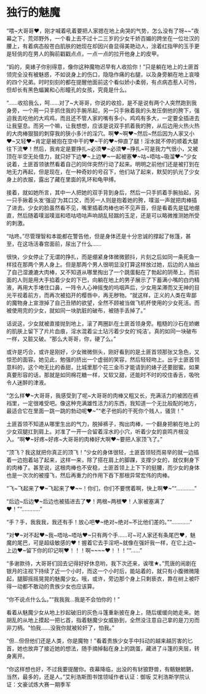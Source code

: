 # 独行的魅魔

“喂~大哥哥❤，刚才喊着吼着要把人家摁在地上肏哭的气势，怎么没有了呀~~”夜幕之下，荒郊野外，一个看上去不过十二三岁的少女千娇百媚的跨坐在一位壮汉的腰上，有着病态般苍白肌肤的她现在却因兴奋显得美艳动人，涂着红指甲的玉手更是轻佻的在男人的胸前戳戳点点，一点一点的拉开他身上的皮甲。

“妈的，臭婊子你别得意，像你这种魔物迟早有人收拾你！”只是躺在地上的土匪首领完全没有被魅惑，不如说身上的伤口，隐隐作痛的右腿，以及身旁躺在地上哀嚎的四个兄弟。时时刻刻的都在提醒他面前这个看似娇小柔弱，有点病态惹人可怜，但却长有黑色蝠翼和心形瞳孔的女孩，究竟是什么。

“……收拾我么，呵……对了~大哥哥，你说的收拾，是不是说有两个人突然跑到我身旁，一个用一只手抓住我的手腕吊起，另一只手揪着我的头发压倒他的胯下，强迫我去吃他的大鸡鸡，而且还不管人家的嘴有多小，鸡鸡有多大，一定要全插进去让我窒息。而另一个嘛，让我想想，应该是说双手抓着我的胯，从后边用火热火热的大肉棒狠狠的刺穿我的狭小多汁的淫穴。啊❤~啊❤~然后~然后因为人家又小❤~又轻❤~肯定是被抱在空中干的❤~干的❤~伸直了腿！淫水就不停的顺着大腿往下流❤！然后，我肯定是要挣扎~必须❤~必须❤~挣扎~可是我力气很小，又被顶在半空无处借力，就只好下边❤~上边❤~一起被塞❤~咕~唔咕~吸溜❤~”少女说着，土匪首领骇然看着自己的同伴突然行动了起来。明明之前他们还是被打到在地无力再起，但是现在，在一种奇妙的号召下，他们站了起来，默契的扒光了少女身上的衣服，露出了藏在里面的乳环和龟甲缚。

接着，就如她所言，其中一人把她的双手背到身后，然后一只手抓着手腕抬起，另一只手揪着头发‘强迫’为其口交，而另一人则是抱着她的胯，噗滋一声就把肉棒插了进去。少女的脸虽然看不见，嘴里插着肉棒也听不见声音，但是看着先是猛地绷直，然后随着噗滋噗滋和唔咕唔咕声响胡乱轻踹的玉足，还是可以略微推测她所受的刺激。

“咕咚。”尽管理智和本能都在警告他，但是身体还是十分忠诚的撑起了帐篷，甚至，在这场活春宫面前，尿出了什么……

很快，少女停止了无谓的挣扎，而是绷紧身体微微颤抖，片刻之后如同一条死鱼一样挂在那两个男人身上。但是那两个男人很明显没打算这样放过她，后边的人抽出了自己湿漉漉大肉棒，又不知道从哪里掏出了一个跳蛋黏在了勃起的阴蒂上。而前面的人则是用大手掐着少女的下巴，向躺在地上的男子展示了下蓄满小嘴的白灼精液，再用大手堵住口鼻，一阵令人心神摇曳的呜咽声后，少女用呆滞而又无神的目光平视着前方，而再次被掐开的樱唇中，再无秽物。“就这样，正义的人类在卑鄙的魔物身上宣泄掉了自己丑陋的欲望，全然不顾被当做飞机杯使用的少女死活。而被使用完的少女，就如同一块肮脏的破布，被随手丢掉了。”

话说这，少女就被直接抛到地上，滚了两圈趴在土匪首领身旁。粗糙的沙石在娇嫩的肌肤上留下了片片血痕，淫水混着尘土玷污着少女的‘纯洁’。真的如同一块破布一样，又脏又破。“那么大哥哥，你，硬了么。”

或许是巧合，或许是刚好，少女微微侧头，刚好看到的是土匪首领那张又急色，又惊恐的面容。她见此，勉强的挤出一个虚弱的笑容，然后轻轻吻上。出乎土匪首领意料的，这个吻无比的香甜，比城里那个花三金币才能请到的婊子还要甜蜜。如果真要形容的话，那就是如同棉花糖一样，又软又甜，还能时不时的咬住香舌，吸吮令人迷醉的津液。

“怎么样❤~大哥哥，我感受到了呢~大哥哥的肉棒又粗又长，充满活力的被困在裤裆里，一定很难受吧。像这种充满雄性活力的东西，我知道一个无比般配的地方，最适合它在里面一跳一跳的勃动呢❤~”“老子他妈的干死你个贱人，骚货！”

土匪首领不知道从哪里生出的气力，脱掉裤子，掏出肉棒，一个翻身把躺在地上的少女双腿扛到肩上。对准了一开一合留着淫水的小穴，听着少女的哀鸣齐根没入。“啊❤~好疼~好疼~大哥哥的肉棒好大啊❤~要把人家顶飞了。”

“顶飞？我这就把你真正的顶飞！”少女的身体很轻，土匪首领轻而易举的就一边插着一边抱着站了起来，这样一来，除了搭在肩上的脚踝，支撑少女的，就仅剩身下的肉棒了。甚至说，这根肉棒也不安稳，土匪首领上上下下的挺腰，而少女的身体也是一次次的被撞飞，然后再重力的作用下吞下那根异常宏伟的肉棒。

“飞~飞起来了❤~飞起来了❤~~！你们，你们不要愣着啊，快上啊❤~”“…………”

“后边~后边❤~后边也被插进去了❤！两根~两根❤！人家被塞满了❤！”“…………”

“手？手，我我我，我还有手！放心吧❤~绝对~绝对~不比他们差的。”“…………”

“对❤~对不起❤~我~唔咕~唔咕❤~只有两个手……可~可人家还有条尾巴❤，魅魔的尾巴，可是超级敏感的❤！握着它去手淫吧~就像在强奸我一样，在它上边~上边❤~留下你的印记啊❤！！！啊~~~~❤！！！”“……”

“多谢款待，大哥哥们回去记得好好休息哟，我下次还来，诶嘿★。”荒唐的闹剧在银月的注视下持续了近一个小时，而这一个小时后，能站着的，就只有小腹微微隆起，腿脚摇摇晃晃的魅魔少女。哦，或许，旁边那个身上只剩亵衣，靠在树上被吓得一动都不敢动的贵族少女也应该算。

“你不说点什么么。”“我我我…我是不会怕你的！”

看着从魅魔少女从地上抄起破旧的灰色斗篷重新披在身上，随后缓缓向她走来。她胡乱的从地上摸起一把匕首，指着魅魔少女威胁到，全然没注意自己拿的是刀刃而非刀柄。“怕我……没我你就被轮奸了，怕我。”

“但…但但他们还是人类，你是魔物！”看着贵族少女手中抖动的越来越厉害的匕首，她也放弃了接近她的想法，随手摘掉黏在身上的跳蛋，藏进了斗篷的夹层，转身离开。

“你这样想也好，不过我要提醒你。夜幕降临，出没的有豺狼野兽，有魑魅魍魉，当然，最多的，还是人。”艾利浩斯图书馆领域作者认证：御坂
艾利浩斯学院认证：文豪试炼大赛一期季军

